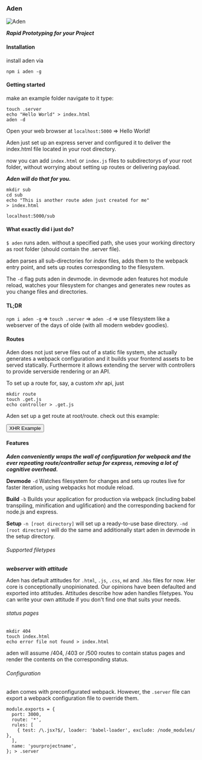 
### Aden

![Aden](favicon.ico)

_**Rapid Prototyping for your Project**_

#### Installation
install aden via

`npm i aden -g`

#### Getting started

make an example folder
navigate to it
type:

```
touch .server
echo "Hello World" > index.html
aden -d
```

Open your web browser at `localhost:5000` => Hello World!
<!-- css and js -->
Aden just set up an express server and configured it to deliver the index.html file located in your root directory.

now you can add `index.html` or `index.js` files to subdirectorys of your root folder, without worrying about setting up routes or delivering payload.

_**Aden will do that for you.**_


```
mkdir sub
cd sub
echo "This is another route aden just created for me"
> index.html
```

`localhost:5000/sub`

#### What exactly did i just do?

`$ aden` runs aden. without a specified path, she uses your working directory as root folder (should contain the .server file).

aden parses all sub-directories for _index_ files, adds them to the webpack entry point, and sets up routes corresponding to the filesystem.

The `-d` flag puts aden in devmode. in devmode aden features hot module reload, watches your filesystem for changes and generates new routes as you change files and directories.


#### TL;DR
`npm i aden -g` => `touch .server` => `aden -d` => use filesystem like a webserver of the days of olde (with all modern webdev goodies).

#### Routes
Aden does not just serve files out of a static file system,
she actually generates a webpack configuration and it builds your frontend assets to be served statically.
Furthermore it allows extending the server with controllers to provide serverside rendering or an API.

To set up a route for, say, a custom xhr api, just

```
mkdir route
touch .get.js
echo controller > .get.js
```

Aden set up a get route at root/route. check out this example:
<div id="content-wrapper">
  <button id="xhr-button">XHR Example</button>
</div>

#### Features

_**Aden conveniently wraps the wall of configuration for webpack and the ever repeating route/controller setup for express, removing a lot of cognitive overhead.**_

__Devmode__ `-d` Watches filesystem for changes and sets up routes live for faster iteration, using webpacks hot module reload.

__Build__ `-b` Builds your application for production via webpack  (including babel transpiling, minification and uglification) and the corresponding backend for node.js and express.

__Setup__ `-n [root directory]` will set up a ready-to-use base directory.
          `-nd [root directory]` will do the same and additionally start aden in devmode in the setup directory.

###### Supported filetypes

__*webserver with attitude*__

Aden has default attitudes for `.html`, `.js`, `.css`, `md` and `.hbs` files for now.
Her core is conceptionally unopinionated. Our opinions have been defaulted and exported into attitudes.
Attitudes describe how aden handles filetypes. You can write your own attitude if you don't find one that suits your needs.

###### status pages

```
mkdir 404
touch index.html
echo error file not found > index.html
```

aden will assume /404, /403 or /500 routes to contain status pages and render the contents on the corresponding status.


###### Configuration
 aden comes with preconfigurated webpack. However, the `.server` file can export a webpack configuration file to override them.

```
module.exports = {
  port: 3000,
  route: '*',
  rules: [
    { test: /\.jsx?$/, loader: 'babel-loader', exclude: /node_modules/ },
  ],
  name: 'yourprojectname',
}; > .server
```
